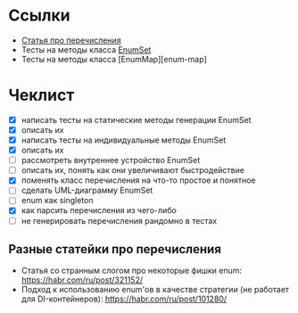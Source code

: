 # Ссылки 
- [Статья про перечисления][enums]
- Тесты на методы класса [EnumSet][enum-set] 
- Тесты на методы класса [EnumMap][enum-map]

# Чеклист

- [x] написать тесты на статические методы генерации EnumSet
- [x] описать их
- [x] написать тесты на индивидуальные методы EnumSet
- [x] описать их
- [ ] рассмотреть внутреннее устройство EnumSet
- [ ] описать их, понять как они увеличивают быстродействие
- [x] поменять класс перечисления на что-то простое и понятное
- [ ] сделать UML-диаграмму EnumSet 
- [ ] enum как singleton
- [x] как парсить перечисления из чего-либо
- [ ] не генерировать перечисления рандомно в тестах 

## Разные статейки про перечисления
- Статья со странным слогом про некоторые фишки enum: https://habr.com/ru/post/321152/
- Подход к использованию enum'ов в качестве стратегии (не работает для DI-контейнеров): https://habr.com/ru/post/101280/

[enums]: /docs/enums.md
[enum-set]: /src/test/java/EnumSetTest.java